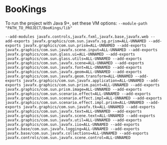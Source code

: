 # BooKings

To run the project with Java 9+, set these VM options:
`--module-path "PATH_TO_PROJECT/BooKings/lib"`

`--add-modules javafx.controls,javafx.fxml,javafx.base,javafx.web
--add-exports javafx.graphics/com.sun.javafx.sg.prism=ALL-UNNAMED
--add-exports javafx.graphics/com.sun.prism=ALL-UNNAMED
--add-exports javafx.graphics/com.sun.javafx.scene.input=ALL-UNNAMED
--add-exports javafx.graphics/com.sun.glass.ui=ALL-UNNAMED
--add-exports javafx.graphics/com.sun.glass.utils=ALL-UNNAMED
--add-exports javafx.graphics/com.sun.javafx.scene=ALL-UNNAMED
--add-exports javafx.graphics/com.sun.javafx.font=ALL-UNNAMED
--add-exports javafx.graphics/com.sun.javafx.geom=ALL-UNNAMED
--add-exports javafx.graphics/com.sun.javafx.geom.transform=ALL-UNNAMED
--add-exports javafx.graphics/com.sun.javafx.application=ALL-UNNAMED
--add-exports javafx.graphics/com.sun.prism.paint=ALL-UNNAMED
--add-exports javafx.graphics/com.sun.prism.image=ALL-UNNAMED
--add-exports javafx.graphics/com.sun.scenario.effect=ALL-UNNAMED
--add-exports javafx.graphics/com.sun.scenario.effect.impl=ALL-UNNAMED
--add-exports javafx.graphics/com.sun.scenario.effect.impl.prism=ALL-UNNAMED
--add-exports javafx.graphics/com.sun.javafx.tk=ALL-UNNAMED
--add-exports javafx.graphics/com.sun.javafx.text=ALL-UNNAMED
--add-exports javafx.graphics/com.sun.javafx.scene.text=ALL-UNNAMED
--add-exports javafx.graphics/com.sun.javafx.util=ALL-UNNAMED
--add-exports javafx.graphics/com.sun.javafx.iio=ALL-UNNAMED
--add-exports javafx.base/com.sun.javafx.logging=ALL-UNNAMED
--add-exports javafx.base/com.sun.javafx.collections=ALL-UNNAMED
--add-exports javafx.controls/com.sun.javafx.scene.control=ALL-UNNAMED`
